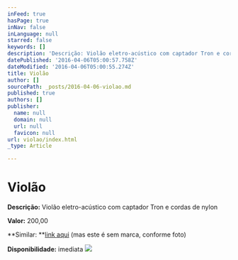 ```yaml
---
inFeed: true
hasPage: true
inNav: false
inLanguage: null
starred: false
keywords: []
description: 'Descrição: Violão eletro-acústico com captador Tron e cordas de nylon'
datePublished: '2016-04-06T05:00:57.758Z'
dateModified: '2016-04-06T05:00:55.274Z'
title: Violão
author: []
sourcePath: _posts/2016-04-06-violao.md
published: true
authors: []
publisher:
  name: null
  domain: null
  url: null
  favicon: null
url: violao/index.html
_type: Article

---
```

# Violão

**Descrição:** Violão eletro-acústico com captador Tron e cordas de nylon

**Valor:** 200,00

**Similar: **[link aqui][0] (mas este é sem marca, conforme foto)

**Disponibilidade:** imediata
![](https://the-grid-user-content.s3-us-west-2.amazonaws.com/190d91c1-091e-419a-9d5e-05a911c9b96a.jpg)

[0]: https://www.walmart.com.br/item/1266320/sk?utm_source=google-pla&adtype=pla&utm_medium=ppc&utm_term=1266320&utm_campaign=instrumentos+1266320